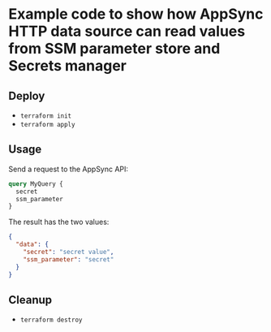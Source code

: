 # Example code to show how AppSync HTTP data source can read values from SSM parameter store and Secrets manager

## Deploy

* ```terraform init```
* ```terraform apply```

## Usage

Send a request to the AppSync API:

```graphql
query MyQuery {
  secret
  ssm_parameter
}
```

The result has the two values:

```json
{
  "data": {
    "secret": "secret value",
    "ssm_parameter": "secret"
  }
}
```

## Cleanup

* ```terraform destroy```
